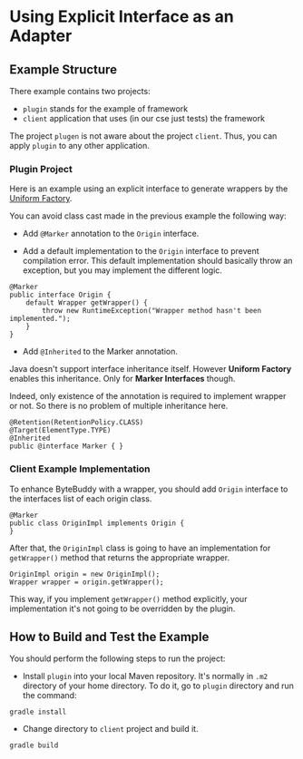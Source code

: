 # Using Explicit Interface as an Adapter

## Example Structure

There example contains two projects:
 
  * `plugin` stands for the example of framework
  * `client` application that uses (in our cse just tests) the framework
 
The project `plugen` is not aware about the project `client`. Thus, you can
apply `plugin` to any other application.

### Plugin Project 

Here is an example using an explicit interface to generate wrappers by the 
[Uniform Factory](https://github.com/antkudruk/uniformfactory). 

You can avoid class cast made in the previous example the following way:

* Add `@Marker` annotation to the `Origin` interface.

* Add a default implementation to the `Origin` interface to prevent compilation
error. This default implementation should basically throw an exception, but you
may implement the different logic.

```
@Marker
public interface Origin {
    default Wrapper getWrapper() {
        throw new RuntimeException("Wrapper method hasn't been implemented.");
    }
}
```

* Add `@Inherited` to the Marker annotation. 

Java doesn't support interface inheritance itself. However **Uniform Factory** 
enables this inheritance. Only for **Marker Interfaces** though. 

Indeed, only existence of the annotation is required to implement wrapper or 
not. So there is no problem of multiple inheritance here.

```
@Retention(RetentionPolicy.CLASS)
@Target(ElementType.TYPE)
@Inherited
public @interface Marker { }
```

### Client Example Implementation

To enhance ByteBuddy with a wrapper, you should add `Origin` interface to the 
interfaces list of each origin class.

```
@Marker
public class OriginImpl implements Origin {
}
```

After that, the `OriginImpl` class is going to have an implementation for 
`getWrapper()` method that returns the appropriate wrapper. 

```
OriginImpl origin = new OriginImpl();
Wrapper wrapper = origin.getWrapper();
```

This way, if you implement `getWrapper()` method explicitly, your 
implementation it's not going to be overridden by the plugin. 

## How to Build and Test the Example

You should perform the following steps to run the project:

* Install `plugin` into your local Maven repository. It's normally in `.m2` 
directory of your home directory. To do it, go to `plugin` directory and run 
the command:
     
```
gradle install
```
  
* Change directory to `client` project and build it.

```
gradle build
``` 
